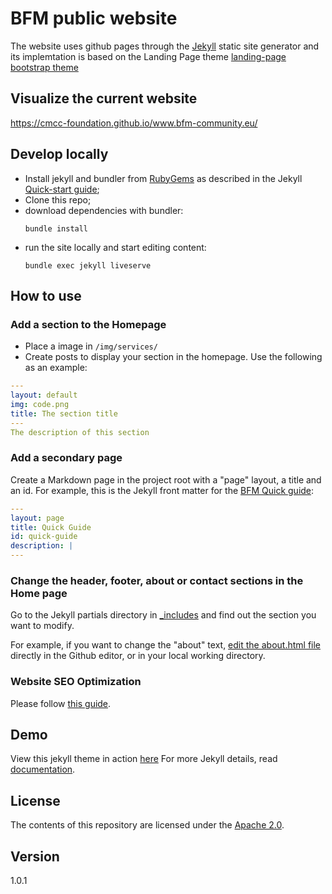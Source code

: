 # BFM public website 

The website uses github pages through the [Jekyll](https://jekyllrb.com/) static site generator and its implemtation is based on the Landing Page theme [landing-page bootstrap theme ](http://startbootstrap.com/templates/landing-page/)

## Visualize the current website

https://cmcc-foundation.github.io/www.bfm-community.eu/

## Develop locally

 - Install jekyll and bundler from
   [RubyGems](https://rubygems.org/pages/download) as described in the
   Jekyll [Quick-start guide](https://jekyllrb.com/docs/quickstart/);
 - Clone this repo;
 - download dependencies with bundler:
   ```shell
   bundle install
   ```
 - run the site locally and start editing content:
   ```shell
   bundle exec jekyll liveserve
   ```

## How to use

### Add a section to the Homepage

 - Place a image in `/img/services/`
 - Create posts to display your section in the homepage. Use the
   following as an example:

```yaml
---
layout: default
img: code.png
title: The section title
---
The description of this section
```

### Add a secondary page

Create a Markdown page in the project root with a "page" layout, a
title and an id. For example, this is the Jekyll front matter for the
[BFM Quick guide](bfm-quick-guide.md):

```yaml
---
layout: page
title: Quick Guide
id: quick-guide
description: |
---
```

### Change the header, footer, about or contact sections in the Home page

Go to the Jekyll partials directory in [_includes](_includes) and find
out the section you want to modify.

For example, if you want to change the "about" text, [edit the
about.html file](_includes/about.hml) directly in the Github editor,
or in your local working directory.

### Website SEO Optimization

Please follow [this guide](https://help.github.com/articles/search-engine-optimization-for-github-pages/).

## Demo
View this jekyll theme in action [here](https://swcool.github.io/landing-page-theme)
For more Jekyll details, read [documentation](http://jekyllrb.com/).

## License
The contents of this repository are licensed under the [Apache 2.0](http://www.apache.org/licenses/LICENSE-2.0.html).

## Version
1.0.1

